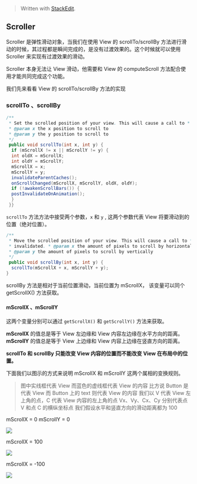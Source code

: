 


> Written with [StackEdit](https://stackedit.io/).

## Scroller

Scroller 是弹性滑动对象，当我们在使用 View 的 scrollTo/scrollBy 方法进行滑动的时候，其过程都是瞬间完成的，是没有过渡效果的。这个时候就可以使用 Scroller 来实现有过渡效果的滑动。

Scroller 本身无法让 View 滑动，他需要和 View 的 computeScroll 方法配合使用才能共同完成这个功能。

我们先来看看 View 的 scrollTo/scrollBy 方法的实现

### scrollTo 、scrollBy
```java
/**  
 * Set the scrolled position of your view. This will cause a call to * {@link #onScrollChanged(int, int,    	 	int, int)} and the view will be  invalidated. 
 * @param x the x position to scroll to  
 * @param y the y position to scroll to  
 */
 public void scrollTo(int x, int y) {  
  if (mScrollX != x || mScrollY != y) {  
  int oldX = mScrollX;  
  int oldY = mScrollY;  
  mScrollX = x;  
  mScrollY = y;  
  invalidateParentCaches();  
  onScrollChanged(mScrollX, mScrollY, oldX, oldY);  
  if (!awakenScrollBars()) {  
  postInvalidateOnAnimation();  
  }  
 }}
```
`scrollTo` 方法方法中接受两个参数，`x` 和 `y` , 这两个参数代表 View 将要滑动到的位置（绝对位置）。

```java
/**  
 * Move the scrolled position of your view. This will cause a call to * {@link #onScrollChanged(int, int, int, int)} and the view will be  
 * invalidated. * @param x the amount of pixels to scroll by horizontally  
 * @param y the amount of pixels to scroll by vertically  
 */
 public void scrollBy(int x, int y) {  
  scrollTo(mScrollX + x, mScrollY + y);  
}
```
scrollBy 方法是相对于当前位置滑动，当前位置为 mScrollX， 该变量可以同个 getScrollX() 方法获取。

#### mScrollX 、mScrollY
这两个变量分别可以通过 `getScrollX()` 和 `getScrollY()` 方法来获取。

**mScrollX** 的值总是等于 View 左边缘和 View 内容左边缘在水平方向的距离。
**mScrollY** 的值总是等于 View 上边缘和 View 内容上边缘在竖直方向的距离。

**scrollTo 和 scrollBy 只能改变 View 内容的位置而不能改变 View 在布局中的位置。**

下面我们以图示的方式来说明 mScrollX 和 mScrollY 这两个属相的变换规则。
> 图中实线框代表 View 而蓝色的虚线框代表 View 的内容
> 比方说 Button 是代表 View 而 Button 上的 text 则代表 View 的内容
> 我们以 V 代表 View 左上角的点，C 代表 View 内容的左上角的点
> Vx、Vy、Cx、Cy 分别代表点 V 和点 C 的横纵坐标点
> 我们假设水平和竖直方向的滑动距离都为 100

mScrollX = 0
mScrollY = 0

![](https://user-gold-cdn.xitu.io/2018/9/8/165b87c9cd0ca944?w=360&h=280&f=png&s=18065)

mScrollX = 100

![](https://user-gold-cdn.xitu.io/2018/9/8/165b888bd0baf18e?w=788&h=572&f=png&s=51185)

mScrollX = -100

![](https://user-gold-cdn.xitu.io/2018/9/8/165b8955be76a869?w=738&h=594&f=png&s=52436)
<!--stackedit_data:
eyJoaXN0b3J5IjpbLTExMzE0MDc4ODQsMTYwNDIzNDY1LC0xND
I0NjAyMzkwLC01OTA1MzI2NjMsLTIwNzcxODgzNTddfQ==
-->